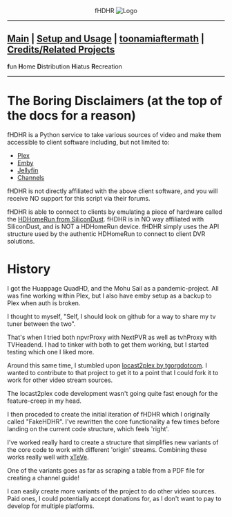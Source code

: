 <p align="center">fHDHR    <img src="images/logo.ico" alt="Logo"/></p>

---
[Main](README.md)  |  [Setup and Usage](Usage.md)  |  [toonamiaftermath](Origin.md)  |  [Credits/Related Projects](Related-Projects.md)
---
**f**un
**H**ome
**D**istribution
**H**iatus
**R**ecreation

---

# The Boring Disclaimers (at the top of the docs for a reason)


fHDHR is a Python service to take various sources of video and make them accessible to client software including, but not limited to:

* [Plex](https://www.plex.tv/)
* [Emby](https://emby.media/)
* [Jellyfin](https://jellyfin.org/)
* [Channels](https://getchannels.com/)

fHDHR is not directly affiliated with the above client software, and you will receive NO support for this script via their forums.

fHDHR is able to connect to clients by emulating a piece of hardware called the [HDHomeRun from SiliconDust](https://www.silicondust.com/). fHDHR is in NO way affiliated with SiliconDust, and is NOT a HDHomeRun device. fHDHR simply uses the API structure used by the authentic HDHomeRun to connect to client DVR solutions.

# History

I got the Huappage QuadHD, and the Mohu Sail as a pandemic-project. All was fine working within Plex, but I also have emby setup as a backup to Plex when auth is broken.

I thought to myself, "Self, I should look on github for a way to share my tv tuner between the two".

That's when I tried both npvrProxy with NextPVR as well as tvhProxy with TVHeadend. I had to tinker with both to get them working, but I started testing which one I liked more.

Around this same time, I stumbled upon [locast2plex by tgorgdotcom](https://github.com/tgorgdotcom/locast2plex). I wanted to contribute to that project to get it to a point that I could fork it to work for other video stream sources.

The locast2plex code development wasn't going quite fast enough for the feature-creep in my head.

I then proceded to create the initial iteration of fHDHR which I originally called "FakeHDHR". I've rewritten the core functionality a few times before landing on the current code structure, which feels 'right'.

I've worked really hard to create a structure that simplifies new variants of the core code to work with different 'origin' streams. Combining these works really well with [xTeVe](https://github.com/xteve-project/xTeVe).

One of the variants goes as far as scraping a table from a PDF file for creating a channel guide!

I can easily create more variants of the project to do other video sources. Paid ones, I could potentially accept donations for, as I don't want to pay to develop for multiple platforms.
